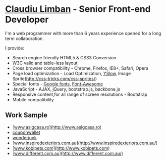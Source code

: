 # [Claudiu Limban](http://sofuxro.elance.com)  - Senior Front-end Developer

I'm a web programmer with more than 6 years experience opened for a long term collaboration.

I provide:

* Search engine friendly HTML5 & CSS3 Conversion
* W3C valid and table-less layout
* Cross browser compatibility - Chrome, Firefox, IE8+, Safari, Opera
* Page load optimization - Load Optimization, [YSlow](http://developer.yahoo.com/yslow/), Image Sprite(http://css-tricks.com/css-sprites/) 
* Special fonts - [Google fonts](http://www.google.com/fonts/), [Font-Awesome](http://fortawesome.github.io/Font-Awesome/)
* JavaScript - AJAX, jQuery, bootstrap.js, backbone.js
* Responsive content,for all range of screen resolutions - Bootstrap
* Mobile compatibility



## Work Sample

* [www.asigcasa.ro](http://www.asigcasa.ro)
* [couponwallet](http://www.webfirme.ro/couponwallet/deals.html)
* [wonderjunk](http://www.webfirme.ro/wonderjunk/project_7/)
* [www.inspiredexteriors.com.au](http://www.inspiredexteriors.com.au/)
* [www.kobipets.com](http://www.kobipets.com)
* [www.different.com.au](http://www.different.com.au/)
